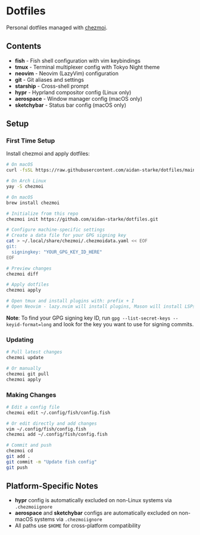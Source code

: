 # Dotfiles

Personal dotfiles managed with [chezmoi](https://www.chezmoi.io/).

## Contents

- **fish** - Fish shell configuration with vim keybindings
- **tmux** - Terminal multiplexer config with Tokyo Night theme
- **neovim** - Neovim (LazyVim) configuration
- **git** - Git aliases and settings
- **starship** - Cross-shell prompt
- **hypr** - Hyprland compositor config (Linux only)
- **aerospace** - Window manager config (macOS only)
- **sketchybar** - Status bar config (macOS only)

## Setup

### First Time Setup

Install chezmoi and apply dotfiles:

```bash
# On macOS
curl -fsSL https://raw.githubusercontent.com/aidan-starke/dotfiles/main/install-macos.sh | bash

# On Arch Linux
yay -S chezmoi

# On macOS
brew install chezmoi

# Initialize from this repo
chezmoi init https://github.com/aidan-starke/dotfiles.git

# Configure machine-specific settings
# Create a data file for your GPG signing key
cat > ~/.local/share/chezmoi/.chezmoidata.yaml << EOF
git:
  signingkey: "YOUR_GPG_KEY_ID_HERE"
EOF

# Preview changes
chezmoi diff

# Apply dotfiles
chezmoi apply

# Open tmux and install plugins with: prefix + I
# Open Neovim - lazy.nvim will install plugins, Mason will install LSPs
```

**Note**: To find your GPG signing key ID, run `gpg --list-secret-keys --keyid-format=long` and look for the key you want to use for signing commits.

### Updating

```bash
# Pull latest changes
chezmoi update

# Or manually
chezmoi git pull
chezmoi apply
```

### Making Changes

```bash
# Edit a config file
chezmoi edit ~/.config/fish/config.fish

# Or edit directly and add changes
vim ~/.config/fish/config.fish
chezmoi add ~/.config/fish/config.fish

# Commit and push
chezmoi cd
git add .
git commit -m "Update fish config"
git push
```

## Platform-Specific Notes

- **hypr** config is automatically excluded on non-Linux systems via `.chezmoiignore`
- **aerospace** and **sketchybar** configs are automatically excluded on non-macOS systems via `.chezmoiignore`
- All paths use `$HOME` for cross-platform compatibility
